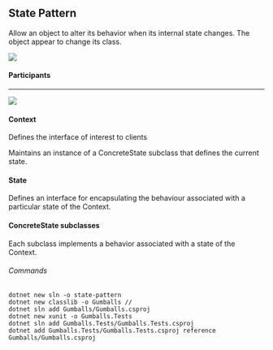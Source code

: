 ## State Pattern

Allow an object to alter its behavior when its internal state changes. The object appear to change its class.

<img src="https://learning.oreilly.com/api/v2/epubs/urn:orm:book:9781492077992/files/assets/f0406-01.png" />


#### Participants
---

<img src="https://learning.oreilly.com/api/v2/epubs/urn:orm:book:0201633612/files/graphics/pg306fig01.jpg" />

#### Context

Defines the interface of interest to clients

Maintains an instance of a ConcreteState subclass that defines the current state.

#### State 

Defines an interface for encapsulating the behaviour associated with a particular state of the Context.

#### ConcreteState subclasses 

Each subclass implements a behavior associated with a state of the Context.


###### Commands
```
dotnet new sln -o state-pattern
dotnet new classlib -o Gumballs // 
dotnet sln add Gumballs/Gumballs.csproj
dotnet new xunit -o Gumballs.Tests
dotnet sln add Gumballs.Tests/Gumballs.Tests.csproj
dotnet add Gumballs.Tests/Gumballs.Tests.csproj reference Gumballs/Gumballs.csproj
```